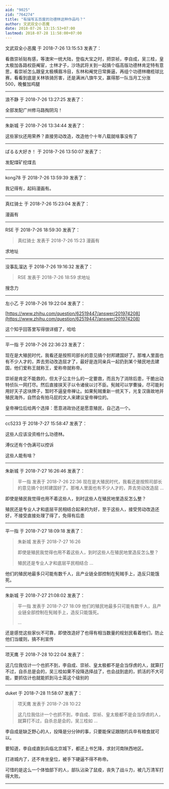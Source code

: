 ```yaml
---
aid: "9025"
zid: "764274"
title: "有描写五百废的功德林这种作品吗？"
author: 文武双全小恶魔
date: 2018-07-26 13:15:53+07:00
lastmod: 2018-07-28 11:58:00+07:00
---
```


文武双全小恶魔 于 2018-7-26 13:15:53 发表了：

看救崇祯贴有感，等澳宋一统大陆，登临大宝之时，把崇祯，李自成，吴三桂，皇太极加各路权臣阉宦，士林才子，沙场武将关到一起搞个临高版功德林肯定特有意思，看崇祯怎么跟皇太极横眉冷目，东林和阉党日常撕逼，再组个功德林橄榄球比赛，看看到底是关林铁骑厉害，还是满洲八旗牛叉，赢得那一队当月工分涨 500，晚餐加鸡腿

---

浪不静 于 2018-7-26 13:27:25 发表了：

全部发配广州修马路掏阴沟！

---

朱新城 于 2018-7-26 13:34:44 发表了：

这些家伙还用荣养？直接劳动改造，改造他个十年八载就啥事没有了

---

ぱるる大好き！ 于 2018-7-26 13:50:07 发表了：

发配煤矿挖煤去

---

kong78 于 2018-7-26 13:59:39 发表了：

我记得有，起码漫画有。

---

真红骑士 于 2018-7-26 15:23:04 发表了：

漫画有

---

RSE 于 2018-7-26 18:59:30 发表了：

> 真红骑士 发表于 2018-7-26 15:23 漫画有

求地址

---

没事乱溜达 于 2018-7-26 19:16:32 发表了：

> RSE 发表于 2018-7-26 18:59 求地址

搜念力

---

左小乙 于 2018-7-26 19:22:04 发表了：

[https://www.zhihu.com/question/62519447/answer/201974208](https://www.zhihu.com/question/62519447/answer/201974208)

这个知乎回答里写得很详细了，哈哈

---

平一指 于 2018-7-26 22:36:23 发表了：

现在是大殖民时代，我看还是按照司部长的意见搞个封邦建国好了。那堆人里面也有不少人才的，弄去劳动改造屈才了，最好是连同亲兵一起扔到某个殖民地去建国，他们爱称王就称王，爱称帝就称帝。

崇祯是肯定不能救的，但太子公主什么的一定要救，而且为了消除后患，干脆出动特侦队一网打尽。然后直接挟天子以令诸侯以讨不臣。髡贼可以学曹操，尽可能利用好天子这块牌子，暂时不逼皇帝禅让。如果髡贼重新一统天下，光复汉唐故地并殖民海外，自然会有拍马屁的文人来建议皇帝禅位的。

皇帝禅位后给两个选择：愿意进政协还是愿意殖民，自己选一个。

---

cc5233 于 2018-7-27 15:58:47 发表了：

这些人应该没资格什么功德林。

溥仪还有个伪满可以控诉

这些人能有啥？

---

朱新城 于 2018-7-27 16:26:46 发表了：

> 平一指 发表于 2018-7-26 22:36 现在是大殖民时代，我看还是按照司部长的意见搞个封邦建国好了。那堆人里面也有不少人才的，弄去劳动改造屈 ...

即使是殖民我觉得也用不着这些人，到时这些人在殖民地里造反怎么整？

殖民还是专业人才和底层平民相结合起来的为好，至于这些人，接受劳动改造还好，不接受直接处理了得了，免得有后患

---

平一指 于 2018-7-27 18:09:18 发表了：

> 朱新城 发表于 2018-7-27 16:26
>
> 即使是殖民我觉得也用不着这些人，到时这些人在殖民地里造反怎么整？
>
> 殖民还是专业人才和底层平民相结合 ...

他们的殖民地最多只可能有数千人，且产业链全部控制在髡贼手上，造反只能饿死。

---

朱新城 于 2018-7-27 21:08:02 发表了：

> 平一指 发表于 2018-7-27 18:09 他们的殖民地最多只可能有数千人，且产业链全部控制在髡贼手上，造反只能饿死。
>
> ...

还是感觉这些家伙不可靠，即使改造好了也得有相当数量的规划民看着他们，防止他们当缓则，搞不利宣传

---

项天鹰 于 2018-7-28 10:22:04 发表了：

这几位我估计一个也抓不到，李自成、崇祯、皇太极都不是会当俘虏的人，就算打不过，自杀总是会的，吴三桂如果不投降选择战了，也会战到底的，抓活的不大可能，要抓估计也就能抓到马士英这个级别的

---

duket 于 2018-7-28 11:58:07 发表了：

> 项天鹰 发表于 2018-7-28 10:22
>
> 这几位我估计一个也抓不到，李自成、崇祯、皇太极都不是会当俘虏的人，就算打不过，自杀总是会的，吴三桂如 ...

李自成是缺乏野心的人，投降是分分钟的事，只要能保证跟随的兵卒有粮食就可以。

要知道，李自成直到兵临北京城下，都还上书乞降，求封河南陕西地区。

打进城内了，还不肯坐皇位，被手下硬逼不得不称帝。

可惜的是这么一个体恤部下的人，部队沾染了鼠疫，丧失了战斗力，被几万清军打得大败。

---

